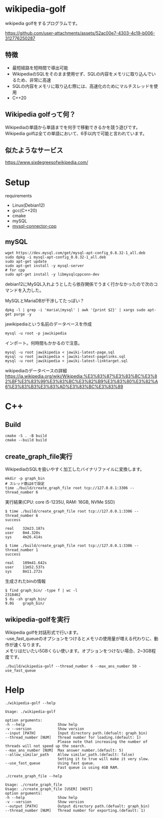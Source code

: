 # wikipedia-golf
wikipedia golfをするプログラムです。

https://github.com/user-attachments/assets/52ac00e7-4303-4c19-b006-312776250287

## 特徴
- 最短経路を短時間で導出可能
- WikipediaのSQLをそのまま使用せず、SQLの内容をメモリに取り込んでいるため、非常に高速
- SQLの内容をメモリに取り込む際には、高速化のためにマルチスレッドを使用
- C++20

## Wikipedia golfって何？
Wikipediaの単語から単語までを何手で移動できるかを競う遊びです。  
Wikipedia golfは全ての単語において、6手以内で可能と言われています。

## 似たようなサービス
https://www.sixdegreesofwikipedia.com/

# Setup

requirements
- Linux(Debian12)
- gcc(C++20)
- cmake
- mySQL
- [mysql-connector-cpp](https://github.com/mysql/mysql-connector-cpp)

## mySQL

```
wget https://dev.mysql.com/get/mysql-apt-config_0.8.32-1_all.deb
sudo dpkg -i mysql-apt-config_0.8.32-1_all.deb
sudo apt-get update
sudo apt-get install -y mysql-server
# for cpp
sudo apt-get install -y libmysqlcppconn-dev
```
debian12にMySQL入れようとしたら依存関係でうまく行かなかったので次のコマンドを入力した。

MySQLとMariaDBが干渉してたっぽい？
```
dpkg -l | grep -i 'maria\|mysql' | awk '{print $2}' | xargs sudo apt-get purge -y
```

jawikipediaという名前のデータベースを作成
```
mysql -u root -p jawikipedia
```
インポート。何時間もかかるので注意。
```
mysql -u root jawikipedia < jawiki-latest-page.sql
mysql -u root jawikipedia < jawiki-latest-pagelinks.sql
mysql -u root jawikipedia < jawiki-latest-linktarget.sql
```
wikipediaのデータベースの詳細
https://ja.wikipedia.org/wiki/Wikipedia:%E3%83%87%E3%83%BC%E3%82%BF%E3%83%99%E3%83%BC%E3%82%B9%E3%83%80%E3%82%A6%E3%83%B3%E3%83%AD%E3%83%BC%E3%83%89

# C++
## Build
```
cmake -S . -B build
cmake --build build
```

## create_graph_file実行
WikipediaのSQLを扱いやすく加工したバイナリファイルに変換します。

```
mkdir -p graph_bin
# スレッド数は6で設定
time ./build/create_graph_file root tcp://127.0.0.1:3306 --thread_number 6
```

実行結果(CPU: core i5-1235U, RAM: 16GB, NVMe SSD)
```
$ time ./build/create_graph_file root tcp://127.0.0.1:3306 --thread_number 6
success

real    32m23.187s
user    8m4.320s
sys     4m26.414s

$ time ./build/create_graph_file root tcp://127.0.0.1:3306 --thread_number 1
success

real    109m41.642s
user    11m52.537s
sys     8m11.272s
```

生成されたbinの情報
```
$ find graph_bin/ -type f | wc -l
2318462
$ du -sh graph_bin/
9.0G    graph_bin/
```

## wikipedia-golfを実行
Wikipedia golfを対話形式で行います。  
-use_fast_queueのオプションをつけるとメモリの使用量が増える代わりに、動作が速くなります。  
メモリはだいたい5GBくらい使います。オプションをつけない場合、2~3GB程度です。
```
./build/wikipedia-golf --thread_number 6 --max_ans_number 50 -use_fast_queue
```

# Help
```
./wikipedia-golf --help
```
```
Usage: ./wikipedia-golf

option arguments:
-h --help               Show help
-v --version            Show version
--input [PATH]          Input directory path.(defualt: graph_bin)
--thread_number [NUM]   Thread number for loading.(default: 1)
                        Please note that increasing the number of threads will not speed up the search.
--max_ans_number [NUM]  Max answer number.(default: 5)
--allow_similar_path    Allow similar_path.(default: false)
                        Setting it to true will make it very slow.
--use_fast_queue        Using fast queue.
                        Fast queue is using 4GB RAM.
```
```
./create_graph_file --help
```
```
Usage: ./create_graph_file
Usage: ./create_graph_file [USER] [HOST]
option arguments:
-h --help               Show help
-v --version            Show version
--output [PATH]         Output directory path.(defualt: graph_bin)
--thread_number [NUM]   Thread number for exporting.(default: 1)
```
